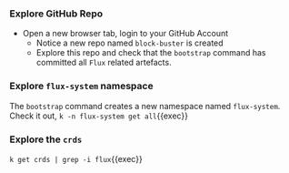 ### Explore GitHub Repo
- Open a new browser tab, login to your GitHub Account
    - Notice a new repo named `block-buster` is created
    - Explore this repo and check that the `bootstrap` command has committed all `Flux` related artefacts.

### Explore `flux-system` namespace
The `bootstrap` command creates a new namespace named `flux-system`. Check it out,
`k -n flux-system get all`{{exec}}

### Explore the `crds`
`k get crds | grep -i flux`{{exec}}